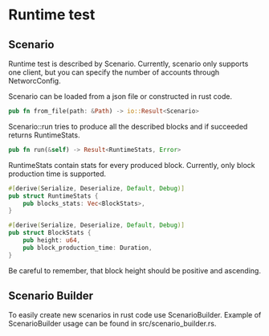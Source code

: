 # Runtime test
## Scenario
Runtime test is described by Scenario.
Currently, scenario only supports one client, but you can specify the number of accounts through NetworcConfig.

Scenario can be loaded from a json file or constructed in rust code.
```rust
pub fn from_file(path: &Path) -> io::Result<Scenario>
```

Scenario::run tries to produce all the described blocks and if succeeded returns RuntimeStats.
```rust
pub fn run(&self) -> Result<RuntimeStats, Error>
```

RuntimeStats contain stats for every produced block. Currently, only block production time is supported.
```rust
#[derive(Serialize, Deserialize, Default, Debug)]
pub struct RuntimeStats {
    pub blocks_stats: Vec<BlockStats>,
}

#[derive(Serialize, Deserialize, Default, Debug)]
pub struct BlockStats {
    pub height: u64,
    pub block_production_time: Duration,
}
```

Be careful to remember, that block height should be positive and ascending.

## Scenario Builder
To easily create new scenarios in rust code use ScenarioBuilder.
Example of ScenarioBuilder usage can be found in src/scenario_builder.rs.

